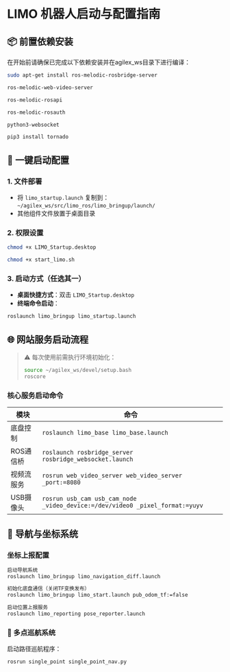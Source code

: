 # LIMO 机器人启动与配置指南

## 📦 前置依赖安装
在开始前请确保已完成以下依赖安装并在agilex_ws目录下进行编译：

```bash
sudo apt-get install ros-melodic-rosbridge-server 

ros-melodic-web-video-server 

ros-melodic-rosapi 

ros-melodic-rosauth 

python3-websocket

pip3 install tornado
```
## 🚀 一键启动配置
### 1. 文件部署
- 将 `limo_startup.launch` 复制到：  
  `~/agilex_ws/src/limo_ros/limo_bringup/launch/`
- 其他组件文件放置于桌面目录

### 2. 权限设置
```bash
chmod +x LIMO_Startup.desktop

chmod +x start_limo.sh
```
### 3. 启动方式（任选其一）
- **桌面快捷方式**：双击 `LIMO_Startup.desktop`
- **终端命令启动**：
```bash
roslaunch limo_bringup limo_startup.launch
```
## 🌐 网站服务启动流程
> ⚠️ 每次使用前需执行环境初始化：
> ```bash
> source ~/agilex_ws/devel/setup.bash
> roscore
> ```

### 核心服务启动命令
| 模块 | 命令 |
|------|------|
| 底盘控制 | ```roslaunch limo_base limo_base.launch``` |
| ROS通信桥 | ```roslaunch rosbridge_server rosbridge_websocket.launch``` |
| 视频流服务 | ```rosrun web_video_server web_video_server _port:=8080``` |
| USB摄像头 | ```rosrun usb_cam usb_cam_node _video_device:=/dev/video0 _pixel_format:=yuyv``` |

## 🧭 导航与坐标系统
### 坐标上报配置
```bash
启动导航系统
roslaunch limo_bringup limo_navigation_diff.launch

初始化底盘通信（关闭TF变换发布）
roslaunch limo_bringup limo_start.launch pub_odom_tf:=false

启动位置上报服务
roslaunch limo_reporting pose_reporter.launch
```
### 🔁 多点巡航系统
启动路径巡航程序：
```bash
rosrun single_point single_point_nav.py
```
